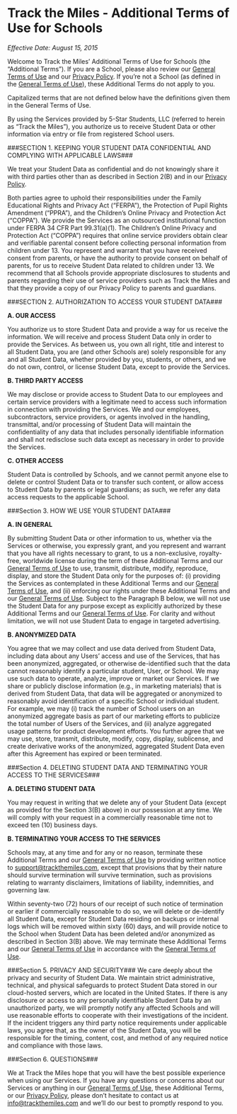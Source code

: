# Track the Miles - Additional Terms of Use for Schools

*Effective Date: August 15, 2015*

Welcome to Track the Miles’ Additional Terms of Use for Schools (the “Additional Terms”). If you are a School, please also review our [General Terms of Use](http://trackthemiles.com/terms) and our [Privacy Policy](http://trackthemiles.com/privacy). If you’re not a School (as defined in the [General Terms of Use](http://trackthemiles.com/terms)), these Additional Terms do not apply to you.

Capitalized terms that are not defined below have the definitions given them in the General Terms of Use.

By using the Services provided by 5-Star Students, LLC (referred to herein as “Track the Miles”), you authorize us to receive Student Data or other information via entry or file from registered School users.

###SECTION 1. KEEPING YOUR STUDENT DATA CONFIDENTIAL AND COMPLYING WITH APPLICABLE LAWS###

We treat your Student Data as confidential and do not knowingly share it with third parties other than as described in Section 2(B) and in our [Privacy Policy](http://trackthemiles.com/privacy).

Both parties agree to uphold their responsibilities under the Family Educational Rights and Privacy Act (“FERPA”), the Protection of Pupil Rights Amendment (“PPRA”), and the Children’s Online Privacy and Protection Act (“COPPA”). We provide the Services as an outsourced institutional function under FERPA 34 CFR Part 99.31(a)(1). The Children’s Online Privacy and Protection Act (“COPPA”) requires that online service providers obtain clear and verifiable parental consent before collecting personal information from children under 13. You represent and warrant that you have received consent from parents, or have the authority to provide consent on behalf of parents, for us to receive Student Data related to children under 13. We recommend that all Schools provide appropriate disclosures to students and parents regarding their use of service providers such as Track the Miles and that they provide a copy of our Privacy Policy to parents and guardians.

###SECTION 2. AUTHORIZATION TO ACCESS YOUR STUDENT DATA###

**A. OUR ACCESS**

You authorize us to store Student Data and provide a way for us receive the information. We will receive and process Student Data only in order to provide the Services. As between us, you own all right, title and interest to all Student Data, you are (and other Schools are) solely responsible for any and all Student Data, whether provided by you, students, or others, and we do not own, control, or license Student Data, except to provide the Services.

**B. THIRD PARTY ACCESS**

We may disclose or provide access to Student Data to our employees and certain service providers with a legitimate need to access such information in connection with providing the Services. We and our employees, subcontractors, service providers, or agents involved in the handling, transmittal, and/or processing of Student Data will maintain the confidentiality of any data that includes personally identifiable information and shall not redisclose such data except as necessary in order to provide the Services. 

**C. OTHER ACCESS**

Student Data is controlled by Schools, and we cannot permit anyone else to delete or control Student Data or to transfer such content, or allow access to Student Data by parents or legal guardians; as such, we refer any data access requests to the applicable School.

###Section 3. HOW WE USE YOUR STUDENT DATA###

**A. IN GENERAL**

By submitting Student Data or other information to us, whether via the Services or otherwise, you expressly grant, and you represent and warrant that you have all rights necessary to grant, to us a non-exclusive, royalty-free, worldwide license during the term of these Additional Terms and our [General Terms of Use](http://trackthemiles.com/terms) to use, transmit, distribute, modify, reproduce, display, and store the Student Data only for the purposes of: (i) providing the Services as contemplated in these Additional Terms and our [General Terms of Use](http://trackthemiles.com/terms), and (ii) enforcing our rights under these Additional Terms and our [General Terms of Use](http://trackthemiles.com/terms). Subject to the Paragraph B below, we will not use the Student Data for any purpose except as explicitly authorized by these Additional Terms and our [General Terms of Use](http://trackthemiles.com/terms). For clarity and without limitation, we will not use Student Data to engage in targeted advertising.

**B. ANONYMIZED DATA**

You agree that we may collect and use data derived from Student Data, including data about any Users’ access and use of the Services, that has been anonymized, aggregated, or otherwise de-identified such that the data cannot reasonably identify a particular student, User, or School. We may use such data to operate, analyze, improve or market our Services. If we share or publicly disclose information (e.g., in marketing materials) that is derived from Student Data, that data will be aggregated or anonymized to reasonably avoid identification of a specific School or individual student. For example, we may (i) track the number of School users on an anonymized aggregate basis as part of our marketing efforts to publicize the total number of Users of the Services, and (ii) analyze aggregated usage patterns for product development efforts. You further agree that we may use, store, transmit, distribute, modify, copy, display, sublicense, and create derivative works of the anonymized, aggregated Student Data even after this Agreement has expired or been terminated.

###Section 4. DELETING STUDENT DATA AND TERMINATING YOUR ACCESS TO THE SERVICES###

**A. DELETING STUDENT DATA**

You may request in writing that we delete any of your Student Data (except as provided for the Section 3(B) above) in our possession at any time. We will comply with your request in a commercially reasonable time not to exceed ten (10) business days.

**B. TERMINATING YOUR ACCESS TO THE SERVICES**

Schools may, at any time and for any or no reason, terminate these Additional Terms and our [General Terms of Use](http://trackthemiles.com/terms) by providing written notice to [support@trackthemiles.com](mailto:support@trackthemiles.com), except that provisions that by their nature should survive termination will survive termination, such as provisions relating to warranty disclaimers, limitations of liability, indemnities, and governing law.

Within seventy-two (72) hours of our receipt of such notice of termination or earlier if commercially reasonable to do so, we will delete or de-identify all Student Data, except for Student Data residing on backups or internal logs which will be removed within sixty (60) days, and will provide notice to the School when Student Data has been deleted and/or anonymized as described in Section 3(B) above. We may terminate these Additional Terms and our [General Terms of Use](http://trackthemiles.com/terms) in accordance with the [General Terms of Use](http://trackthemiles.com/terms).

###Section 5. PRIVACY AND SECURITY###
We care deeply about the privacy and security of Student Data. We maintain strict administrative, technical, and physical safeguards to protect Student Data stored in our cloud-hosted servers, which are located in the United States. If there is any disclosure or access to any personally identifiable Student Data by an unauthorized party, we will promptly notify any affected Schools and will use reasonable efforts to cooperate with their investigations of the incident. If the incident triggers any third party notice requirements under applicable laws, you agree that, as the owner of the Student Data, you will be responsible for the timing, content, cost, and method of any required notice and compliance with those laws.

###Section 6. QUESTIONS###

We at Track the Miles hope that you will have the best possible experience when using our Services. If you have any questions or concerns about our Services or anything in our [General Terms of Use](http://trackthemiles.com/terms), these Additional Terms, or our [Privacy Policy](http://trackthemiles.com/privacy), please don’t hesitate to contact us at [info@trackthemiles.com](mailto:info@trackthemiles.com) and we’ll do our best to promptly respond to you.







